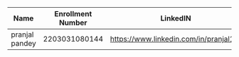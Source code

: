
|Name|Enrollment Number | LinkedIN | Github |
|---|---|---|---|
|pranjal pandey|2203031080144|https://www.linkedin.com/in/pranjal15/|https://github.com/Pranjallpandey1504|